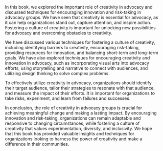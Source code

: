 
In this book, we explored the important role of creativity in advocacy and discussed techniques for encouraging innovation and risk-taking in advocacy groups. We have seen that creativity is essential for advocacy, as it can help organizations stand out, capture attention, and inspire action. Fostering a culture of creativity is important for unlocking new possibilities for advocacy and overcoming obstacles to creativity.

We have discussed various techniques for fostering a culture of creativity, including identifying barriers to creativity, encouraging risk-taking, providing resources for innovation, and balancing short-term and long-term goals. We have also explored techniques for encouraging creativity and innovation in advocacy, such as incorporating visual arts into advocacy efforts, using storytelling and narrative to connect with audiences, and utilizing design thinking to solve complex problems.

To effectively utilize creativity in advocacy, organizations should identify their target audience, tailor their strategies to resonate with that audience, and measure the impact of their efforts. It is important for organizations to take risks, experiment, and learn from failures and successes.

In conclusion, the role of creativity in advocacy groups is crucial for achieving meaningful change and making a lasting impact. By encouraging innovation and risk-taking, organizations can remain adaptable and responsive to changing circumstances, while fostering a culture of creativity that values experimentation, diversity, and inclusivity. We hope that this book has provided valuable insights and techniques for organizations looking to harness the power of creativity and make a difference in their communities.
